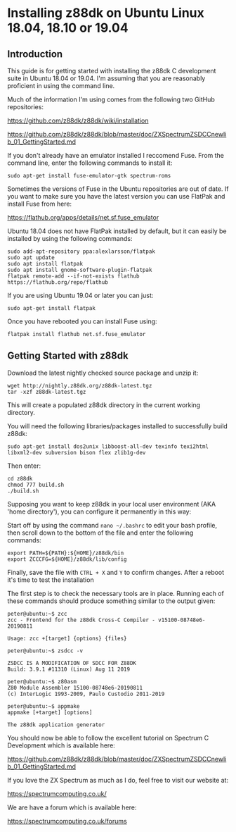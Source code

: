 # Installing z88dk on Ubuntu Linux 18.04, 18.10 or 19.04

## Introduction

This guide is for getting started with installing the z88dk C development suite in Ubuntu 18.04 or 19.04.  I'm assuming that you are reasonably proficient in using the command line.

Much of the information I'm using comes from the following two GitHub repositories:

https://github.com/z88dk/z88dk/wiki/installation

https://github.com/z88dk/z88dk/blob/master/doc/ZXSpectrumZSDCCnewlib_01_GettingStarted.md

If you don't already have an emulator installed I reccomend Fuse. From the command line, enter the following commands to install it:

    sudo apt-get install fuse-emulator-gtk spectrum-roms
    
Sometimes the versions of Fuse in the Ubuntu repositories are out of date.  If you want to make sure you have the latest version you can use FlatPak and install Fuse from here:

https://flathub.org/apps/details/net.sf.fuse_emulator

Ubuntu 18.04 does not have FlatPak installed by default, but it can easily be installed by using the following commands:
``` 
sudo add-apt-repository ppa:alexlarsson/flatpak  
sudo apt update  
sudo apt install flatpak  
sudo apt install gnome-software-plugin-flatpak  
flatpak remote-add --if-not-exists flathub https://flathub.org/repo/flathub
``` 
If you are using Ubuntu 19.04 or later you can just:

    sudo apt-get install flatpak

Once you have rebooted you can install Fuse using:

    flatpak install flathub net.sf.fuse_emulator
## Getting Started with z88dk

Download the latest nightly checked source package and unzip it:

    wget http://nightly.z88dk.org/z88dk-latest.tgz
    tar -xzf z88dk-latest.tgz

This will create a populated z88dk directory in the current working directory.

You will need the following libraries/packages installed to successfully build z88dk:

    sudo apt-get install dos2unix libboost-all-dev texinfo texi2html libxml2-dev subversion bison flex zlib1g-dev
    
Then enter:

    cd z88dk
    chmod 777 build.sh
    ./build.sh

Supposing you want to keep z88dk in your local user environment (AKA 'home directory'), you can configure it permanently in this way:

Start off by using the command `nano ~/.bashrc` to edit your bash profile, then scroll down to the bottom of the file and enter the following commands:
```
export PATH=${PATH}:${HOME}/z88dk/bin
export ZCCCFG=${HOME}/z88dk/lib/config
```   
Finally, save the file with `CTRL + X` and `Y` to confirm changes.  After a reboot it's time to test the installation

The first step is to check the necessary tools are in place. Running each of these commands should produce something similar to the output given:

``` 
peter@ubuntu:~$ zcc
zcc - Frontend for the z88dk Cross-C Compiler - v15100-08748e6-20190811
    
Usage: zcc +[target] {options} {files}
```    
```   
peter@ubuntu:~$ zsdcc -v

ZSDCC IS A MODIFICATION OF SDCC FOR Z88DK
Build: 3.9.1 #11310 (Linux) Aug 11 2019
```
```
peter@ubuntu:~$ z80asm
Z80 Module Assembler 15100-08748e6-20190811
(c) InterLogic 1993-2009, Paulo Custodio 2011-2019
```
```
peter@ubuntu:~$ appmake 
appmake [+target] [options]

The z88dk application generator
```
You should now be able to follow the excellent tutorial on Spectrum C Development which is available here:

https://github.com/z88dk/z88dk/blob/master/doc/ZXSpectrumZSDCCnewlib_01_GettingStarted.md

If you love the ZX Spectrum as much as I do, feel free to visit our website at:

https://spectrumcomputing.co.uk/

We are have a forum which is available here:

https://spectrumcomputing.co.uk/forums
